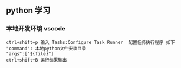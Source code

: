 ## python 学习

### 本地开发环境 vscode
    ctrl+shift+p 输入 Tasks:Configure Task Runner  配置任务执行程序 如下
    "command": 本地python文件安装目录
    "args":["${file}"]
    ctrl+shift+B 运行结果输出


